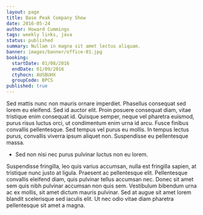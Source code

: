 ```yaml
---
layout: page
title: Base Peak Company Show
date: 2016-05-24
author: Howard Cummings
tags: weekly links, java
status: published
summary: Nullam in magna sit amet lectus aliquam.
banner: images/banner/office-01.jpg
booking:
  startDate: 01/08/2016
  endDate: 01/09/2016
  ctyhocn: AUSBUHX
  groupCode: BPCS
published: true
---
```

Sed mattis nunc non mauris ornare imperdiet. Phasellus consequat sed lorem eu eleifend. Sed id auctor elit. Proin posuere consequat diam, vitae tristique enim consequat id. Quisque semper, neque vel pharetra euismod, purus risus luctus orci, ut condimentum enim urna id arcu. Fusce finibus convallis pellentesque. Sed tempus vel purus eu mollis. In tempus lectus purus, convallis viverra ipsum aliquet non. Suspendisse eu pellentesque massa.

* Sed non nisi nec purus pulvinar luctus non eu lorem.

Suspendisse fringilla, leo quis varius accumsan, nulla est fringilla sapien, at tristique nunc justo at ligula. Praesent ac pellentesque elit. Pellentesque convallis eleifend diam, quis pulvinar tellus accumsan nec. Donec sit amet sem quis nibh pulvinar accumsan non quis sem. Vestibulum bibendum urna ac ex mollis, sit amet dictum mauris pulvinar. Sed at augue sit amet lorem blandit scelerisque sed iaculis elit. Ut nec odio vitae diam pharetra pellentesque sit amet a magna.
